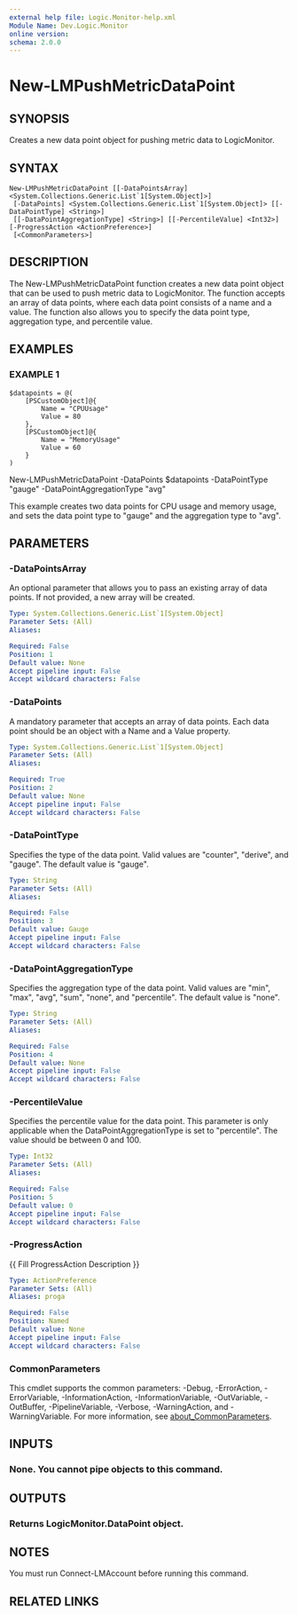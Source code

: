 ```yaml
---
external help file: Logic.Monitor-help.xml
Module Name: Dev.Logic.Monitor
online version:
schema: 2.0.0
---
```


# New-LMPushMetricDataPoint

## SYNOPSIS
Creates a new data point object for pushing metric data to LogicMonitor.

## SYNTAX

```
New-LMPushMetricDataPoint [[-DataPointsArray] <System.Collections.Generic.List`1[System.Object]>]
 [-DataPoints] <System.Collections.Generic.List`1[System.Object]> [[-DataPointType] <String>]
 [[-DataPointAggregationType] <String>] [[-PercentileValue] <Int32>] [-ProgressAction <ActionPreference>]
 [<CommonParameters>]
```

## DESCRIPTION
The New-LMPushMetricDataPoint function creates a new data point object that can be used to push metric data to LogicMonitor.
The function accepts an array of data points, where each data point consists of a name and a value.
The function also allows you to specify the data point type, aggregation type, and percentile value.

## EXAMPLES

### EXAMPLE 1
```
$datapoints = @(
    [PSCustomObject]@{
        Name = "CPUUsage"
        Value = 80
    },
    [PSCustomObject]@{
        Name = "MemoryUsage"
        Value = 60
    }
)
```

New-LMPushMetricDataPoint -DataPoints $datapoints -DataPointType "gauge" -DataPointAggregationType "avg"

This example creates two data points for CPU usage and memory usage, and sets the data point type to "gauge" and the aggregation type to "avg".

## PARAMETERS

### -DataPointsArray
An optional parameter that allows you to pass an existing array of data points.
If not provided, a new array will be created.

```yaml
Type: System.Collections.Generic.List`1[System.Object]
Parameter Sets: (All)
Aliases:

Required: False
Position: 1
Default value: None
Accept pipeline input: False
Accept wildcard characters: False
```

### -DataPoints
A mandatory parameter that accepts an array of data points.
Each data point should be an object with a Name and a Value property.

```yaml
Type: System.Collections.Generic.List`1[System.Object]
Parameter Sets: (All)
Aliases:

Required: True
Position: 2
Default value: None
Accept pipeline input: False
Accept wildcard characters: False
```

### -DataPointType
Specifies the type of the data point.
Valid values are "counter", "derive", and "gauge".
The default value is "gauge".

```yaml
Type: String
Parameter Sets: (All)
Aliases:

Required: False
Position: 3
Default value: Gauge
Accept pipeline input: False
Accept wildcard characters: False
```

### -DataPointAggregationType
Specifies the aggregation type of the data point.
Valid values are "min", "max", "avg", "sum", "none", and "percentile".
The default value is "none".

```yaml
Type: String
Parameter Sets: (All)
Aliases:

Required: False
Position: 4
Default value: None
Accept pipeline input: False
Accept wildcard characters: False
```

### -PercentileValue
Specifies the percentile value for the data point.
This parameter is only applicable when the DataPointAggregationType is set to "percentile".
The value should be between 0 and 100.

```yaml
Type: Int32
Parameter Sets: (All)
Aliases:

Required: False
Position: 5
Default value: 0
Accept pipeline input: False
Accept wildcard characters: False
```

### -ProgressAction
{{ Fill ProgressAction Description }}

```yaml
Type: ActionPreference
Parameter Sets: (All)
Aliases: proga

Required: False
Position: Named
Default value: None
Accept pipeline input: False
Accept wildcard characters: False
```

### CommonParameters
This cmdlet supports the common parameters: -Debug, -ErrorAction, -ErrorVariable, -InformationAction, -InformationVariable, -OutVariable, -OutBuffer, -PipelineVariable, -Verbose, -WarningAction, and -WarningVariable. For more information, see [about_CommonParameters](http://go.microsoft.com/fwlink/?LinkID=113216).

## INPUTS

### None. You cannot pipe objects to this command.
## OUTPUTS

### Returns LogicMonitor.DataPoint object.
## NOTES
You must run Connect-LMAccount before running this command.

## RELATED LINKS
